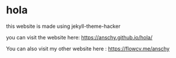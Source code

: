 # hola
this website is made using jekyll-theme-hacker

you can visit the website here:
https://anschy.github.io/hola/

You can also visit my other website here :
https://flowcv.me/anschy
